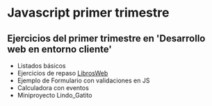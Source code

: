 # Javascript primer trimestre
## Ejercicios del primer trimestre en 'Desarrollo web en entorno cliente'

* Listados básicos
* Ejercicios de repaso [LibrosWeb](http://librosweb.es/libro/javascript/)
* Ejemplo de Formulario con validaciones en JS
* Calculadora con eventos
* Miniproyecto Lindo_Gatito
